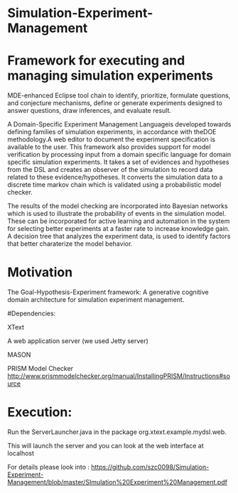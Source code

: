 # Simulation-Experiment-Management
# Framework for executing and managing simulation experiments

MDE-enhanced Eclipse tool chain to identify, prioritize, formulate questions, and conjecture mechanisms, define or generate experiments designed to answer questions, draw inferences, and evaluate result.

 A Domain-Specific Experiment Management Languageis developed towards defining families of simulation experiments, in accordance with theDOE methodology.A web editor to document the experiment specification is available to the user. 
This framework also provides support for model verification by processing input from a domain specific language for domain specific simulation experiments. It takes a set of evidences and hypotheses from the DSL and creates an observer of the simulation to record data related to these evidence/hypotheses. It converts the simulation data to a discrete time markov chain which is validated using a probabilistic model checker.

The results of the  model checking are incorporated into Bayesian networks which is used to illustrate the probability of events in the simulation model. These can be incorporated for active learning and automation in the system for selecting better experiments at a faster rate to increase knowledge gain. A decision tree that analyzes the experiment data, is used to identify factors that better charaterize the model behavior.


# Motivation

The Goal-Hypothesis-Experiment framework: A generative cognitive domain architecture for simulation experiment management.


#Dependencies:

XText

A web application server (we used Jetty server)

MASON

PRISM Model Checker http://www.prismmodelchecker.org/manual/InstallingPRISM/Instructions#source

# Execution:
Run the ServerLauncher.java in the package org.xtext.example.mydsl.web.

This will launch the server and you can look at the web interface at localhost

For details please look into : https://github.com/szc0098/Simulation-Experiment-Management/blob/master/SImulation%20Experiment%20Management.pdf
